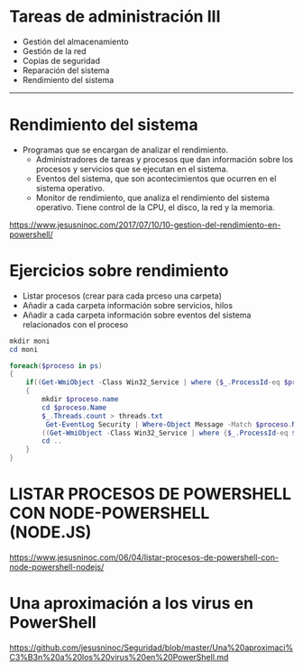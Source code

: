 # Tareas de administración III
- Gestión del almacenamiento
- Gestión de la red
- Copias de seguridad
- Reparación del sistema
- Rendimiento del sistema

---------------

# Rendimiento del sistema

- Programas que se encargan de analizar el rendimiento.
  - Administradores de tareas y procesos que dan información sobre los procesos y servicios que se ejecutan en el sistema.
  - Eventos del sistema, que son acontecimientos que ocurren en el sistema operativo. 
  - Monitor de rendimiento, que analiza el rendimiento del sistema operativo. Tiene control de la CPU, el disco, la red y la memoria.

https://www.jesusninoc.com/2017/07/10/10-gestion-del-rendimiento-en-powershell/

# Ejercicios sobre rendimiento
- Listar procesos (crear para cada prceso una carpeta)
- Añadir a cada carpeta información sobre servicios, hilos
- Añadir a cada carpeta información sobre eventos del sistema relacionados con el proceso
```PowerShell
mkdir moni
cd moni

foreach($proceso in ps)
{
    if((Get-WmiObject -Class Win32_Service | where {$_.ProcessId-eq $proceso.id}))
    {
        mkdir $proceso.name
        cd $proceso.Name
        $_.Threads.count > threads.txt
         Get-EventLog Security | Where-Object Message -Match $proceso.Name | Format-Custom >> eventos.txt
        ((Get-WmiObject -Class Win32_Service | where {$_.ProcessId-eq $proceso.id})).name > servicios.txt
        cd ..
    }
}
```

# LISTAR PROCESOS DE POWERSHELL CON NODE-POWERSHELL (NODE.JS)
https://www.jesusninoc.com/06/04/listar-procesos-de-powershell-con-node-powershell-nodejs/

# Una aproximación a los virus en PowerShell
https://github.com/jesusninoc/Seguridad/blob/master/Una%20aproximaci%C3%B3n%20a%20los%20virus%20en%20PowerShell.md
